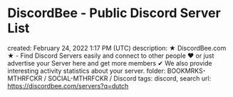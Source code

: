 # DiscordBee - Public Discord Server List

created: February 24, 2022 1:17 PM (UTC)
description: ★ DiscordBee.com ★ - Find Discord Servers easily and connect to other people ♥ or just advertise your Server here and get more members ✔ We also provide interesting activity statistics about your server.
folder: BOOKMRKS-MTHRFCKR / SOCIAL-MTHRFCKR / Discord
tags: discord, search
url: https://discordbee.com/servers?q=dutch